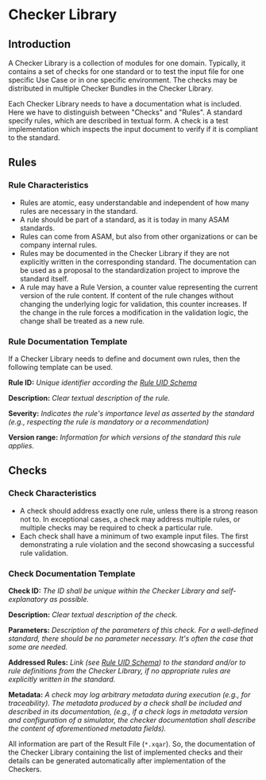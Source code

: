 <!---
This Source Code Form is subject to the terms of the Mozilla
Public License, v. 2.0. If a copy of the MPL was not distributed
with this file, You can obtain one at https://mozilla.org/MPL/2.0/.
-->

# Checker Library

## Introduction

A Checker Library is a collection of modules for one domain. Typically, it
contains a set of checks for one standard or to test the input file for one
specific Use Case or in one specific environment. The checks may be distributed
in multiple Checker Bundles in the Checker Library.

Each Checker Library needs to have a documentation what is included. Here we
have to distinguish between "Checks" and "Rules". A standard specify rules,
which are described in textual form. A check is a test implementation which
inspects the input document to verify if it is compliant to the standard.

## Rules

### Rule Characteristics

- Rules are atomic, easy understandable and independent of how many rules are
  necessary in the standard.
- A rule should be part of a standard, as it is today in many ASAM standards.
- Rules can come from ASAM, but also from other organizations or can be company
  internal rules.
- Rules may be documented in the Checker Library if they are not explicitly
  written in the corresponding standard. The documentation can be used as a
  proposal to the standardization project to improve the standard itself.
- A rule may have a Rule Version, a counter value representing the current version of the rule
  content. If content of the rule changes without changing the underlying logic
  for validation, this counter increases. If the change in the rule forces a
  modification in the validation logic, the change shall be treated as a new
  rule.

### Rule Documentation Template

If a Checker Library needs to define and document own rules, then the following
template can be used.

**Rule ID:** _Unique identifier according the [Rule UID
Schema](rule_uid_schema.md)_

**Description:** _Clear textual description of the rule._

**Severity:** _Indicates the rule's importance level as asserted by the
standard (e.g., respecting the rule is mandatory or a recommendation)_

**Version range:** _Information for which versions of the standard this rule
applies._

## Checks

### Check Characteristics

- A check should address exactly one rule, 
  unless there is a strong reason not to. In exceptional cases, 
  a check may address multiple rules, or multiple checks may be 
  required to check a particular rule.
- Each check shall have a minimum of two example input files. The first
  demonstrating a rule violation and the second showcasing a successful rule
  validation.

### Check Documentation Template

**Check ID:** _The ID shall be unique within the Checker Library and
self-explanatory as possible._

**Description:** _Clear textual description of the check._

**Parameters:** _Description of the parameters of this check. For a
well-defined standard, there should be no parameter necessary. It's often the
case that some are needed._

**Addressed Rules:** _Link (see [Rule UID Schema](rule_uid_schema.md)) to the
standard and/or to rule definitions from the Checker Library, if no appropriate
rules are explicitly written in the standard._

**Metadata:** _A check may log arbitrary metadata during execution (e.g., for
traceability). The metadata produced by a check shall be included and described
in its documentation, (e.g., if a check logs in metadata version and
configuration of a simulator, the checker documentation shall describe the
content of aforementioned metadata fields)._

All information are part of the Result File (`*.xqar`). So, the documentation
of the Checker Library containing the list of implemented checks and their
details can be generated automatically after implementation of the Checkers.
